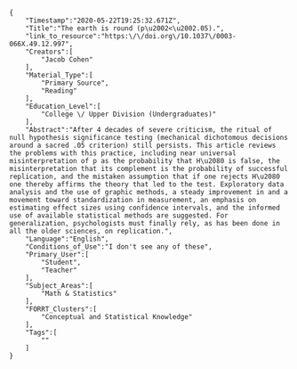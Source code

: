 
    {
        "Timestamp":"2020-05-22T19:25:32.671Z",
        "Title":"The earth is round (p\u2002<\u2002.05).",
        "link_to_resource":"https:\/\/doi.org\/10.1037\/0003-066X.49.12.997",
        "Creators":[
            "Jacob Cohen"
        ],
        "Material_Type":[
            "Primary Source",
            "Reading"
        ],
        "Education_Level":[
            "College \/ Upper Division (Undergraduates)"
        ],
        "Abstract":"After 4 decades of severe criticism, the ritual of null hypothesis significance testing (mechanical dichotomous decisions around a sacred .05 criterion) still persists. This article reviews the problems with this practice, including near universal misinterpretation of p as the probability that H\u2080 is false, the misinterpretation that its complement is the probability of successful replication, and the mistaken assumption that if one rejects H\u2080 one thereby affirms the theory that led to the test. Exploratory data analysis and the use of graphic methods, a steady improvement in and a movement toward standardization in measurement, an emphasis on estimating effect sizes using confidence intervals, and the informed use of available statistical methods are suggested. For generalization, psychologists must finally rely, as has been done in all the older sciences, on replication.",
        "Language":"English",
        "Conditions_of_Use":"I don't see any of these",
        "Primary_User":[
            "Student",
            "Teacher"
        ],
        "Subject_Areas":[
            "Math & Statistics"
        ],
        "FORRT_Clusters":[
            "Conceptual and Statistical Knowledge"
        ],
        "Tags":[
            ""
        ]
    }
